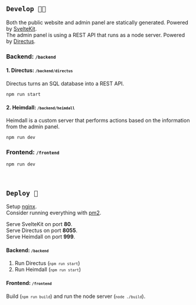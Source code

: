 ## `Develop 👨‍💻`

Both the public website and admin panel are statically generated. Powered by [SvelteKit](https://kit.svelte.dev/).\
The admin panel is using a REST API that runs as a node server. Powered by [Directus](https://directus.io/).

### Backend: <small>`/backend`</small>

#### 1. Directus: <small>`/backend/directus`</small>

Directus turns an SQL database into a REST API.

`npm run start`

#### 2. Heimdall: <small>`/backend/heimdall`</small>

Heimdall is a custom server that performs actions based on the information from the admin panel.

`npm run dev`

### Frontend: <small>`/frontend`</small>

`npm run dev`

<br/>

## `Deploy 🏃`

Setup [nginx](https://nginx.org/).\
Consider running everything with [pm2](https://github.com/Unitech/pm2).

Serve SvelteKit on port **80**.\
Serve Directus on port **8055**.\
Serve Heimdall on port **999**.

#### Backend: <small>`/backend`</small>

1. Run Directus (<small>`npm run start`</small>)
2. Run Heimdall (<small>`npm run start`</small>)

#### Frontend: <small>`/frontend`</small>

Build (<small>`npm run build`</small>) and run the node server (<small>`node ./build`</small>).
